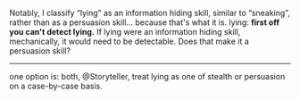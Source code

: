 Notably, I classify “lying” as an information hiding skill, similar to “sneaking”, rather than as a persuasion skill... because that's what it is.
lying: **first off you can't detect lying.**
If lying were an information hiding skill, mechanically, it would need to be detectable. Does that make it a persuasion skill?

---

one option is: both, @Storyteller, treat lying as one of stealth or persuasion on a case-by-case basis.